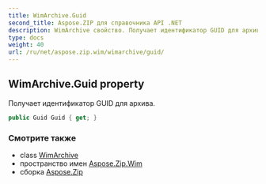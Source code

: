 ```yaml
---
title: WimArchive.Guid
second_title: Aspose.ZIP для справочника API .NET
description: WimArchive свойство. Получает идентификатор GUID для архива.
type: docs
weight: 40
url: /ru/net/aspose.zip.wim/wimarchive/guid/
---
```

## WimArchive.Guid property

Получает идентификатор GUID для архива.

```csharp
public Guid Guid { get; }
```

### Смотрите также

* class [WimArchive](../)
* пространство имен [Aspose.Zip.Wim](../../wimarchive/)
* сборка [Aspose.Zip](../../../)


